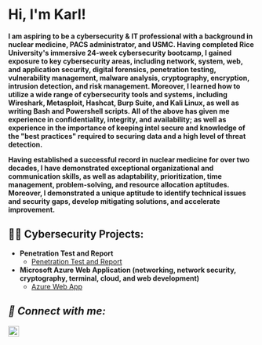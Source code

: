 <h1>Hi, I'm Karl!</h1>
<b> I am aspiring to be a cybersecurity & IT professional with a background in nuclear medicine, PACS administrator, and USMC. Having completed Rice University's immersive 24-week cybersecurity bootcamp, I gained exposure to key cybersecurity areas, including network, system, web, and application security, digital forensics, penetration testing, vulnerability management, malware analysis, cryptography, encryption, intrusion detection, and risk management. Moreover, I learned how to utilize a wide range of cybersecurity tools and systems, including Wireshark, Metasploit, Hashcat, Burp Suite, and Kali Linux, as well as writing Bash and Powershell scripts. All of the above has given me experience in confidentiality, integrity, and availability; as well as experience in the importance of keeping intel secure and knowledge of the "best practices" required to securing data and a high level of threat detection.

Having established a successful record in nuclear medicine for over two decades, I have demonstrated exceptional organizational and communication skills, as well as adaptability, prioritization, time management, problem-solving, and resource allocation aptitudes. Moreover, I demonstrated a unique aptitude to identify technical issues and security gaps, develop mitigating solutions, and accelerate improvement.</b> 

<h2>👨‍💻 Cybersecurity Projects:</h2>

- <b>Penetration Test and Report</b>
  - [Penetration Test and Report](https://github.com/karl1906/Penetration-Test-Report.git)
- <b>Microsoft Azure Web Application (networking, network security, cryptography, terminal, cloud, and web development)</b>
  - [Azure Web App](https://github.com/Karl-Moses/Web-App-Design/blob/9f9cbc1e74e7236b985cf5417bf69ef4072adf21/README.md) <b><i>




<h2> 🤳 Connect with me:</h2>

[<img align="left" alt="JoshMadakor | LinkedIn" width="22px" src="https://cdn.jsdelivr.net/npm/simple-icons@v3/icons/linkedin.svg" />][linkedin]

[linkedin]: https://www.linkedin.com/in/karl-moses

<!--
**karl1906/karl1906** is a ✨ _special_ ✨ repository because its `README.md` (this file) appears on your GitHub profile.

Here are some ideas to get you started:

- 🔭 I’m currently working on ...
- 🌱 I’m currently learning ...
- 👯 I’m looking to collaborate on ...
- 🤔 I’m looking for help with ...
- 💬 Ask me about ...
- 📫 How to reach me: ...
- 😄 Pronouns: ...
- ⚡ Fun fact: ...
-->
